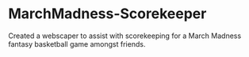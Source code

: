 # MarchMadness-Scorekeeper
Created a webscaper to assist with scorekeeping for a March Madness fantasy basketball game amongst friends.
